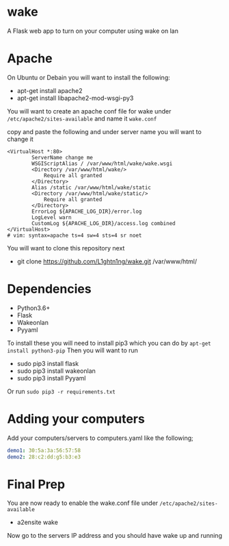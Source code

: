 # wake
A Flask web app to turn on your computer using wake on lan

# Apache
On Ubuntu or Debain you will want to install the following:
* apt-get install apache2
* apt-get install libapache2-mod-wsgi-py3

You will want to create an apache conf file for wake under ```/etc/apache2/sites-available``` and name it ```wake.conf```


copy and paste the following and under server name you will want to change it



```
<VirtualHost *:80>
        ServerName change me
        WSGIScriptAlias / /var/www/html/wake/wake.wsgi
        <Directory /var/www/html/wake/>
            Require all granted
        </Directory>
        Alias /static /var/www/html/wake/static
        <Directory /var/www/html/wake/static/>
            Require all granted
        </Directory>
        ErrorLog ${APACHE_LOG_DIR}/error.log
        LogLevel warn
        CustomLog ${APACHE_LOG_DIR}/access.log combined
</VirtualHost>
# vim: syntax=apache ts=4 sw=4 sts=4 sr noet
```

You will want to clone this repository next

* git clone https://github.com/L1ghtn1ng/wake.git /var/www/html/

# Dependencies
* Python3.6+
* Flask
* Wakeonlan
* Pyyaml

To install these you will need to install pip3 which you can do by ```apt-get install python3-pip```
Then you will want to run

* sudo pip3 install flask
* sudo pip3 install wakeonlan
* sudo pip3 install Pyyaml

Or run ``sudo pip3 -r requirements.txt``

# Adding your computers
Add your computers/servers to computers.yaml like the following;
```yaml
demo1: 30:5a:3a:56:57:58
demo2: 28:c2:dd:g5:b3:e3
```

# Final Prep
You are now ready to enable the wake.conf file under ```/etc/apache2/sites-available```

* a2ensite wake

Now go to the servers IP address and you should have wake up and running
